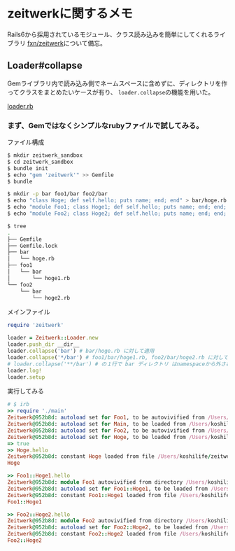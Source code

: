 # zeitwerkに関するメモ

Rails6から採用されているモジュール、クラス読み込みを簡単にしてくれるライブラリ
[fxn/zeitwerk](https://github.com/fxn/zeitwerk)について備忘。

## Loader#collapse

Gemライブラリ内で読み込み側でネームスペースに含めずに、ディレクトリを作ってクラスをまとめたいケースが有り、
`loader.collapse`の機能を用いた。

[loader.rb](https://github.com/fxn/zeitwerk/blob/master/lib/zeitwerk/loader.rb)

### まず、Gemではなくシンプルなrubyファイルで試してみる。

ファイル構成
```.sh
$ mkdir zeitwerk_sandbox
$ cd zeitwerk_sandbox
$ bundle init
$ echo "gem 'zeitwerk'" >> Gemfile
$ bundle

$ mkdir -p bar foo1/bar foo2/bar
$ echo "class Hoge; def self.hello; puts name; end; end" > bar/hoge.rb
$ echo "module Foo1; class Hoge1; def self.hello; puts name; end; end; end" > foo1/bar/hoge1.rb
$ echo "module Foo2; class Hoge2; def self.hello; puts name; end; end; end" > foo2/bar/hoge2.rb

$ tree
.
├── Gemfile
├── Gemfile.lock
├── bar
│   └── hoge.rb
├── foo1
│   └── bar
│       └── hoge1.rb
└── foo2
    └── bar
        └── hoge2.rb
```

メインファイル

```main.rb
require 'zeitwerk'

loader = Zeitwerk::Loader.new
loader.push_dir __dir__
loader.collapse('bar') # bar/hoge.rb に対して適用
loader.collapse('*/bar') # foo1/bar/hoge1.rb, foo2/bar/hoge2.rb に対して適用
# loader.collapse('**/bar') # の１行で bar ディレクトリ はnamespaceから外される。
loader.log!
loader.setup
```

実行してみる

```.rb
# $ irb
>> require './main'
Zeitwerk@952b8d: autoload set for Foo1, to be autovivified from /Users/koshilife/zeitwerk_sandbox/foo1
Zeitwerk@952b8d: autoload set for Main, to be loaded from /Users/koshilife/zeitwerk_sandbox/main.rb
Zeitwerk@952b8d: autoload set for Foo2, to be autovivified from /Users/koshilife/koshilife/zeitwerk_sandbox/foo2
Zeitwerk@952b8d: autoload set for Hoge, to be loaded from /Users/koshilife/zeitwerk_sandbox/bar/hoge.rb
=> true
>> Hoge.hello
Zeitwerk@952b8d: constant Hoge loaded from file /Users/koshilife/zeitwerk_sandbox/bar/hoge.rb
Hoge

>> Foo1::Hoge1.hello
Zeitwerk@952b8d: module Foo1 autovivified from directory /Users/koshilife/zeitwerk_sandbox/foo1
Zeitwerk@952b8d: autoload set for Foo1::Hoge1, to be loaded from /Users/koshilife/zeitwerk_sandbox/foo1/bar/hoge1.rb
Zeitwerk@952b8d: constant Foo1::Hoge1 loaded from file /Users/koshilife/zeitwerk_sandbox/foo1/bar/hoge1.rb
Foo1::Hoge1

>> Foo2::Hoge2.hello
Zeitwerk@952b8d: module Foo2 autovivified from directory /Users/koshilife/zeitwerk_sandbox/foo2
Zeitwerk@952b8d: autoload set for Foo2::Hoge2, to be loaded from /Users/koshilife/zeitwerk_sandbox/foo2/bar/hoge2.rb
Zeitwerk@952b8d: constant Foo2::Hoge2 loaded from file /Users/koshilife/zeitwerk_sandbox/foo2/bar/hoge2.rb
Foo2::Hoge2
```

